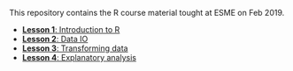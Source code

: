 This repository contains the R course material tought at ESME on Feb 2019.

* [**Lesson 1**: Introduction to R](https://nbviewer.jupyter.org/format/slides/github/radcheb/R_course/blob/master/L1-Intro.ipynb)
* [**Lesson 2**: Data IO](https://nbviewer.jupyter.org/format/slides/github/radcheb/R_course/blob/master/L2-Reading_data.ipynb)
* [**Lesson 3**: Transforming data](https://nbviewer.jupyter.org/format/slides/github/radcheb/R_course/blob/master/L3-Transforming_data.ipynb)
* [**Lesson 4**: Explanatory analysis](https://nbviewer.jupyter.org/format/slides/github/radcheb/R_course/blob/master/L4-explanatory-analysis.ipynb)
